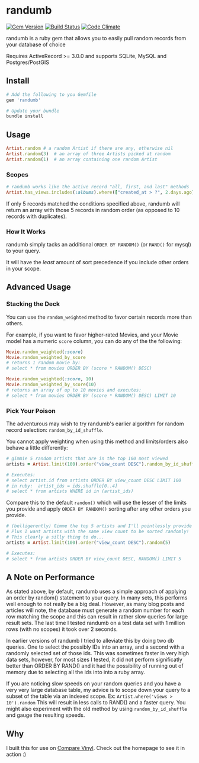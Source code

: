 # randumb

[![Gem Version](https://badge.fury.io/rb/randumb.png)](http://badge.fury.io/rb/randumb)
[![Build Status](https://secure.travis-ci.org/spilliton/randumb.png?branch=master)](http://travis-ci.org/spilliton/randumb)
[![Code Climate](https://codeclimate.com/github/spilliton/randumb.png)](https://codeclimate.com/github/spilliton/randumb)

randumb is a ruby gem that allows you to easily pull random records from your database of choice

Requires ActiveRecord >= 3.0.0 and supports SQLite, MySQL and Postgres/PostGIS

## Install

``` ruby
# Add the following to you Gemfile
gem 'randumb'

# Update your bundle
bundle install
```

## Usage

``` ruby
Artist.random # a random Artist if there are any, otherwise nil
Artist.random(3)  # an array of three Artists picked at random
Artist.random(1)  # an array containing one random Artist
```

### Scopes
``` ruby
# randumb works like the active record "all, first, and last" methods
Artist.has_views.includes(:albums).where(["created_at > ?", 2.days.ago]).random(10)
```

If only 5 records matched the conditions specified above, randumb will return an array with those 5 records in random order (as opposed to 10 records with duplicates).

### How It Works

randumb simply tacks an additional ```ORDER BY RANDOM()``` (or ```RAND()``` for mysql) to your query.

It will have the *least* amount of sort precedence if you include other orders in your scope.

## Advanced Usage

### Stacking the Deck

You can use the ```random_weighted``` method to favor certain records more than others.

For example, if you want to favor higher-rated Movies, and your
Movie model has a numeric ```score``` column, you can do any of the the following:

``` ruby
Movie.random_weighted(:score)
Movie.random_weighted_by_score
# returns 1 random movie by:
# select * from movies ORDER BY (score * RANDOM() DESC)

Movie.random_weighted(:score, 10)
Movie.random_weighted_by_score(10)
# returns an array of up to 10 movies and executes:
# select * from movies ORDER BY (score * RANDOM() DESC) LIMIT 10
```

### Pick Your Poison

The adventurous may wish to try randumb's earlier algorithm for random record selection: ```random_by_id_shuffle```.

You cannot apply weighting when using this method and limits/orders also behave a little differently:

``` ruby
# gimmie 5 random artists that are in the top 100 most viewed
artists = Artist.limit(100).order("view_count DESC").random_by_id_shuffle(5)

# Executes:
# select artist.id from artists ORDER BY view_count DESC LIMIT 100
# in ruby:  artist_ids = ids.shuffle[0..4]
# select * from artists WHERE id in (artist_ids)
```

Compare this to the default ```random()``` which will use the lesser of the limits you provide and apply ```ORDER BY RANDOM()``` sorting after any other orders you provide.

``` ruby
# (belligerently) Gimme the top 5 artists and I'll pointlessly provide a limit of 100!
# Plus I want artists with the same view count to be sorted randomly!
# This clearly a silly thing to do...
artists = Artist.limit(100).order("view_count DESC").random(5)

# Executes:
# select * from artists ORDER BY view_count DESC, RANDOM() LIMIT 5
```

## A Note on Performance

As stated above, by default, randumb uses a simple approach of applying an order by random() statement to your query.  In many sets, this performs well enough to not really be a big deal.  However, as many blog posts and articles will note, the database must generate a random number for each row matching the scope and this can result in rather slow queries for large result sets.  The last time I tested randumb on a test data set with 1 million rows (with no scopes) it took over 2 seconds.

In earlier versions of randumb I tried to alleviate this by doing two db queries.  One to select the possibly IDs into an array, and a second with a randomly selected set of those ids.  This was sometimes faster in very high data sets, however, for most sizes I tested, it did not perform significatly better than ORDER BY RAND() and it had the possibility of running out of memory due to selecting all the ids into into a ruby array.

If you are noticing slow speeds on your random queries and you have a very very large database table, my advice is to scope down your query to a subset of the table via an indexed scope.  Ex:  ```Artist.where('views > 10').random```  This will result in less calls to RAND() and a faster query.  You might also experiment with the old method by using ```random_by_id_shuffle``` and gauge the resulting speeds.

## Why

I built this for use on [Compare Vinyl][comparevinyl].  Check out the homepage to see it in action :)

[comparevinyl]: http://www.comparevinyl.com/

